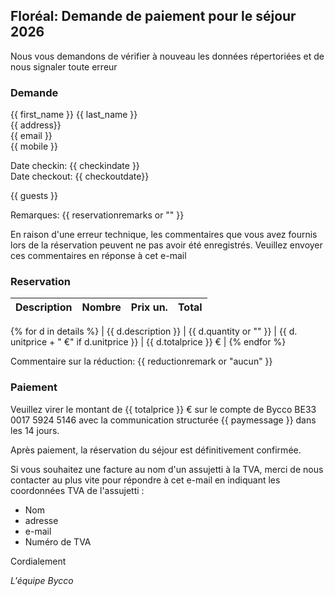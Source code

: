 ## Floréal: Demande de paiement pour le séjour 2026

Nous vous demandons de vérifier à nouveau les données répertoriées et de nous signaler toute erreur

### Demande

{{ first_name }} {{ last_name }}<br>
{{ address}}<br>
{{ email }}<br>
{{ mobile }}<br>

Date checkin: {{ checkindate }}<br>
Date checkout: {{ checkoutdate}}

{{ guests }}

Remarques:  {{ reservationremarks or "" }}

En raison d'une erreur technique, les commentaires que vous avez fournis lors de la réservation peuvent ne pas avoir été enregistrés. Veuillez envoyer ces commentaires en réponse à cet e-mail

### Reservation

| Description | Nombre | Prix un. | Total |
|:-------------|:------:|--------:|--------:|
{% for d in details %}
| {{ d.description }} | {{ d.quantity or "" }} | {{ d. unitprice + " €" if d.unitprice }} | {{ d.totalprice }} € |
{% endfor %}

Commentaire sur la réduction: {{ reductionremark or "aucun" }}

### Paiement

Veuillez virer le montant de {{ totalprice }} € sur le compte de Bycco
BE33 0017 5924 5146 avec la communication structurée {{ paymessage }} dans les 14 jours.

Après paiement, la réservation du séjour est définitivement confirmée.

Si vous souhaitez une facture au nom d'un assujetti à la TVA, merci de nous
contacter au plus vite pour répondre à cet e-mail en indiquant les coordonnées
TVA de l'assujetti :

- Nom
- adresse
- e-mail
- Numéro de TVA

Cordialement

_L'équipe Bycco_

